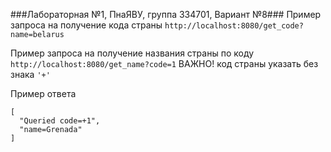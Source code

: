 ###Лабораторная №1, ПнаЯВУ, группа 334701, Вариант №8###
Пример запроса на получение кода страны
`http://localhost:8080/get_code?name=belarus`

Пример запроса на получение названия страны по коду
`http://localhost:8080/get_name?code=1`
ВАЖНО! код страны указать без знака `'+'`

Пример ответа
```
[
  "Queried code=+1",
  "name=Grenada"
]
```
